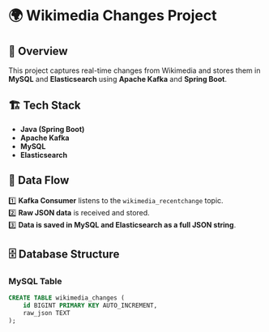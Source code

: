 # 🌍 Wikimedia Changes Project

## 📌 Overview
This project captures real-time changes from Wikimedia and stores them in **MySQL** and **Elasticsearch** using **Apache Kafka** and **Spring Boot**.  

## 🏗️ Tech Stack
- **Java (Spring Boot)**
- **Apache Kafka**
- **MySQL**
- **Elasticsearch**

## 🔄 Data Flow
1️⃣ **Kafka Consumer** listens to the `wikimedia_recentchange` topic.  
2️⃣ **Raw JSON data** is received and stored.  
3️⃣ **Data is saved in MySQL and Elasticsearch as a full JSON string**.  

## 🗄️ Database Structure
### **MySQL Table**
```sql
CREATE TABLE wikimedia_changes (
    id BIGINT PRIMARY KEY AUTO_INCREMENT,
    raw_json TEXT
);
